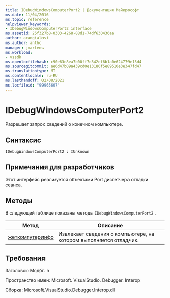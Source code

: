 ```yaml
---
title: IDebugWindowsComputerPort2 | Документация Майкрософт
ms.date: 11/04/2016
ms.topic: reference
helpviewer_keywords:
- IDebugWindowsComputerPort2 interface
ms.assetid: 25f327b8-0303-4268-88d1-74df630436aa
author: acangialosi
ms.author: anthc
manager: jmartens
ms.workload:
- vssdk
ms.openlocfilehash: c90e63e8ea7b00ff7d342ef6b1a0e624779e13d4
ms.sourcegitcommit: ae6d47b09a439cd0e13180f5e89510e3e347fd47
ms.translationtype: MT
ms.contentlocale: ru-RU
ms.lasthandoff: 02/08/2021
ms.locfileid: "99965607"
---
```

# <a name="idebugwindowscomputerport2"></a>IDebugWindowsComputerPort2
Разрешает запрос сведений о конечном компьютере.

## <a name="syntax"></a>Синтаксис

```
IDebugWindowsComputerPort2 : IUnknown
```

## <a name="notes-for-implementers"></a>Примечания для разработчиков
 Этот интерфейс реализуется объектами Port диспетчера отладки сеанса.

## <a name="methods"></a>Методы
 В следующей таблице показаны методы `IDebugWindowsComputerPort2` .

|Метод|Описание|
|------------|-----------------|
|[жеткомпутеринфо](../../../extensibility/debugger/reference/idebugwindowscomputerport2-getcomputerinfo.md)|Извлекает сведения о компьютере, на котором выполняется отладчик.|

## <a name="requirements"></a>Требования
 Заголовок: Мсдбг. h

 Пространство имен: Microsoft. VisualStudio. Debugger. Interop

 Сборка: Microsoft.VisualStudio.Debugger.Interop.dll
